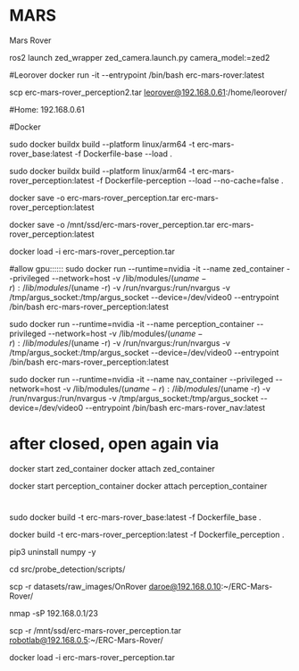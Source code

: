 # MARS
Mars Rover

ros2 launch zed_wrapper zed_camera.launch.py camera_model:=zed2

#Leorover
docker run -it --entrypoint /bin/bash erc-mars-rover:latest

scp erc-mars-rover_perception2.tar leorover@192.168.0.61:/home/leorover/


#Home: 192.168.0.61


#Docker


sudo docker buildx build --platform linux/arm64 -t erc-mars-rover_base:latest -f Dockerfile-base --load .


sudo docker buildx build --platform linux/arm64 -t erc-mars-rover_perception:latest -f Dockerfile-perception --load --no-cache=false .

docker save -o erc-mars-rover_perception.tar erc-mars-rover_perception:latest

docker save -o /mnt/ssd/erc-mars-rover_perception.tar erc-mars-rover_perception:latest


docker load -i erc-mars-rover_perception.tar

#allow gpu::::::
sudo docker run --runtime=nvidia -it     --name zed_container     --privileged     --network=host     -v /lib/modules/$(uname -r):/lib/modules/$(uname -r)     -v /run/nvargus:/run/nvargus     -v /tmp/argus_socket:/tmp/argus_socket     --device=/dev/video0     --entrypoint /bin/bash erc-mars-rover_perception:latest

sudo docker run --runtime=nvidia -it     --name perception_container     --privileged     --network=host     -v /lib/modules/$(uname -r):/lib/modules/$(uname -r)     -v /run/nvargus:/run/nvargus     -v /tmp/argus_socket:/tmp/argus_socket     --device=/dev/video0     --entrypoint /bin/bash erc-mars-rover_perception:latest

sudo docker run --runtime=nvidia -it     --name nav_container     --privileged     --network=host     -v /lib/modules/$(uname -r):/lib/modules/$(uname -r)     -v /run/nvargus:/run/nvargus     -v /tmp/argus_socket:/tmp/argus_socket     --device=/dev/video0     --entrypoint /bin/bash erc-mars-rover_nav:latest

# after closed, open again via
docker start zed_container
docker attach zed_container

docker start perception_container
docker attach perception_container

#
sudo docker build -t erc-mars-rover_base:latest -f Dockerfile_base .

docker build -t erc-mars-rover_perception:latest -f Dockerfile_perception .

pip3 uninstall numpy -y

cd src/probe_detection/scripts/



scp -r datasets/raw_images/OnRover daroe@192.168.0.10:~/ERC-Mars-Rover/

nmap -sP 192.168.0.1/23

scp -r /mnt/ssd/erc-mars-rover_perception.tar robotlab@192.168.0.5:~/ERC-Mars-Rover/


docker load -i erc-mars-rover_perception.tar